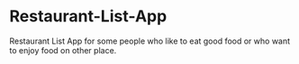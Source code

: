 # Restaurant-List-App
Restaurant List App for some people who like to eat good food or who want to enjoy food on other place.
